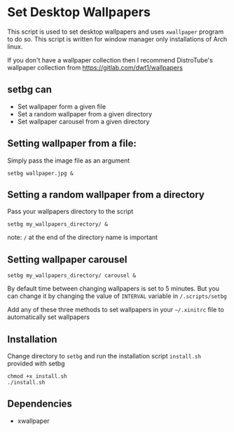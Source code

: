 Set Desktop Wallpapers
======================

This script is used to set desktop wallpapers and uses `xwallpaper` program to do so.
This script is written for window manager only installations of Arch linux.

If you don't have a wallpaper collection then I recommend DistroTube's wallpaper collection from
https://gitlab.com/dwt1/wallpapers

setbg can
---------
* Set wallpaper form a given file
* Set a random wallpaper from a given directory
* Set wallpaper carousel from a given directory

Setting wallpaper from a file:
------------------------------
Simply pass the image file as an argument
```
setbg wallpaper.jpg &
```

Setting a random wallpaper from a directory
-------------------------------------------
Pass your wallpapers directory to the script
```
setbg my_wallpapers_directory/ &
```
note: `/` at the end of the directory name is important

Setting wallpaper carousel
--------------------------
```
setbg my_wallpapers_directory/ carousel &
```
By default time between changing wallpapers is set to 5 minutes.
But you can change it by changing the value of `INTERVAL` variable in `/.scripts/setbg`

Add any of these three methods to set wallpapers in your `~/.xinitrc` file to automatically set wallpapers

Installation
------------
Change directory to `setbg` and run the installation script `install.sh` provided with setbg
```
chmod +x install.sh
./install.sh
```

Dependencies
------------
* xwallpaper
